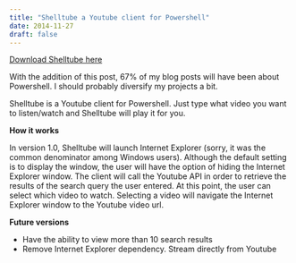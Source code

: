```yaml
---
title: "Shelltube a Youtube client for Powershell"
date: 2014-11-27
draft: false
---
```


[Download Shelltube here](https://github.com/jairampatel/shelltube)

With the addition of this post, 67% of my blog posts will have been about Powershell. I should probably diversify my projects a bit.

Shelltube is a Youtube client for Powershell. Just type what video you want to listen/watch and Shelltube will play it for you.

**How it works**

In version 1.0, Shelltube will launch Internet Explorer (sorry, it was the common denominator among Windows users). Although the default setting is to display the window, the user will have the option of hiding the Internet Explorer window.
The client will call the Youtube API in order to retrieve the results of the search query the user entered. At this point, the user can select which video to watch. Selecting a video will navigate the Internet Explorer window to the Youtube video url.

**Future versions**

* Have the ability to view more than 10 search results
* Remove Internet Explorer dependency. Stream directly from Youtube
